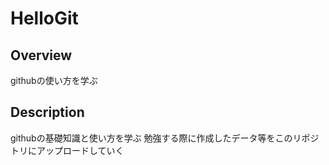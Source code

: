 # HelloGit

## Overview
githubの使い方を学ぶ

## Description
githubの基礎知識と使い方を学ぶ
勉強する際に作成したデータ等をこのリポジトリにアップロードしていく
